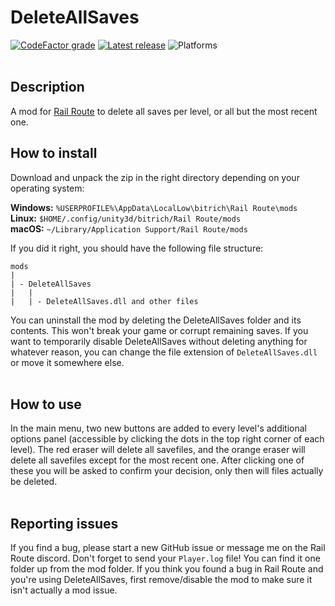 # DeleteAllSaves
[![CodeFactor grade](https://img.shields.io/codefactor/grade/github/asdfcyber/deleteallsaves)](https://www.codefactor.io/repository/github/asdfcyber/deleteallsaves) [![Latest release](https://img.shields.io/github/v/release/asdfcyber/deleteallsaves)](https://github.com/asdfcyber/deleteallsaves/releases/latest) ![Platforms](https://img.shields.io/badge/platform-windows%20%7C%20macos%20%7C%20linux-blue) <br/><br/>


## Description
A mod for [Rail Route](https://railroute.bitrich.info/) to delete all saves per level, or all but the most recent one.


## How to install
Download and unpack the zip in the right directory depending on your operating system:

**Windows:** `%USERPROFILE%\AppData\LocalLow\bitrich\Rail Route\mods`  
**Linux:** `$HOME/.config/unity3d/bitrich/Rail Route/mods`  
**macOS:** `~/Library/Application Support/Rail Route/mods`

If you did it right, you should have the following file structure:
```
mods
|
| - DeleteAllSaves
|   |
|   | - DeleteAllSaves.dll and other files
```

You can uninstall the mod by deleting the DeleteAllSaves folder and its contents. This won't break your game or corrupt remaining saves. If you want to temporarily disable DeleteAllSaves without deleting anything for whatever reason, you can change the file extension of `DeleteAllSaves.dll` or move it somewhere else.<br/><br/>


## How to use
In the main menu, two new buttons are added to every level's additional options panel (accessible by clicking the dots in the top right corner of each level). The red eraser will delete all savefiles, and the orange eraser will delete all savefiles except for the most recent one. After clicking one of these you will be asked to confirm your decision, only then will files actually be deleted.<br/><br/>



## Reporting issues
If you find a bug, please start a new GitHub issue or message me on the Rail Route discord. Don't forget to send your `Player.log` file! You can find it one folder up from the mod folder. If you think you found a bug in Rail Route and you're using DeleteAllSaves, first remove/disable the mod to make sure it isn't actually a mod issue.
